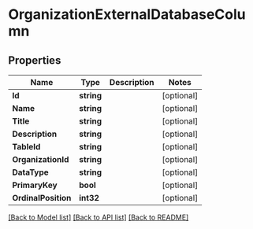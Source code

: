 # OrganizationExternalDatabaseColumn

## Properties

Name | Type | Description | Notes
------------ | ------------- | ------------- | -------------
**Id** | **string** |  | [optional] 
**Name** | **string** |  | [optional] 
**Title** | **string** |  | [optional] 
**Description** | **string** |  | [optional] 
**TableId** | **string** |  | [optional] 
**OrganizationId** | **string** |  | [optional] 
**DataType** | **string** |  | [optional] 
**PrimaryKey** | **bool** |  | [optional] 
**OrdinalPosition** | **int32** |  | [optional] 

[[Back to Model list]](../README.md#documentation-for-models) [[Back to API list]](../README.md#documentation-for-api-endpoints) [[Back to README]](../README.md)


